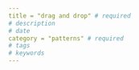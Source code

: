 ```yaml
---
title = "drag and drop" # required 
# description
# date 
category = "patterns" # required 
# tags
# keywords
---
```


